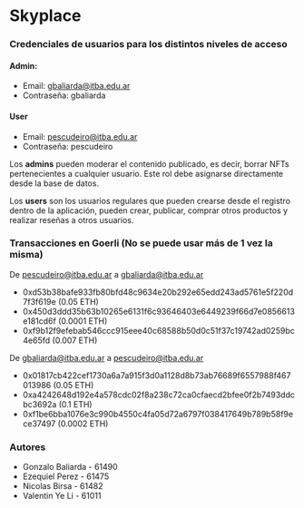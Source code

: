# Skyplace

### Credenciales de usuarios para los distintos niveles de acceso

#### Admin:
- Email: gbaliarda@itba.edu.ar
- Contraseña: gbaliarda

#### User
- Email: pescudeiro@itba.edu.ar
- Contraseña: pescudeiro

Los **admins** pueden moderar el contenido publicado, es decir, borrar NFTs pertenecientes a cualquier usuario. Este rol debe asignarse directamente desde la base de datos.

Los **users** son los usuarios regulares que pueden crearse desde el registro dentro de la aplicación, pueden crear, publicar, comprar otros productos y realizar reseñas a otros usuarios.

### Transacciones en Goerli (No se puede usar más de 1 vez la misma)
De pescudeiro@itba.edu.ar a gbaliarda@itba.edu.ar

- 0xd53b38bafe933fb80bfd48c9634e20b292e65edd243ad5761e5f220d7f3f619e (0.05 ETH)
- 0x450d3ddd35b63b10265e6131f6c93646403e6449239f66d7e0856613e181cd6f (0.0001 ETH)
- 0xf9b12f9efebab546ccc915eee40c68588b50d0c51f37c19742ad0259bc4e65fd (0.007 ETH)

De gbaliarda@itba.edu.ar a pescudeiro@itba.edu.ar

- 0x01817cb422cef1730a6a7a915f3d0a1128d8b73ab76689f6557988f467013986 (0.05 ETH)
- 0xa4242648d192e4a578cdc02f8a238c72ca0cfaecd2bfee0f2b7493ddcbc3692a (0.1 ETH)
- 0xf1be6bba1076e3c990b4550c4fa05d72a6797f038417649b789b58f9ece37497 (0.0002 ETH)

### Autores

- Gonzalo Baliarda - 61490
- Ezequiel Perez - 61475
- Nicolas Birsa - 61482
- Valentin Ye Li - 61011 